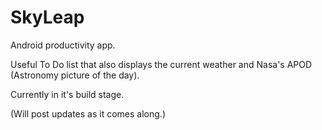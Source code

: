 # SkyLeap
Android productivity app. 

Useful To Do list that also displays the current weather and Nasa's APOD (Astronomy picture of the day).

Currently in it's build stage. 

(Will post updates as it comes along.)
